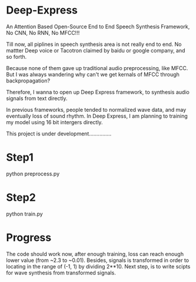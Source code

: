 # Deep-Express
An Attention Based Open-Source End to End Speech Synthesis Framework, No CNN, No RNN, No MFCC!!!

Till now, all piplines in speech synthesis area is not really end to end. No mattter Deep voice or Tacotron claimed by baidu or google company, and so forth.                                                                                                                      

Because none of them gave up traditional audio preprocessing, like MFCC. But I was always wandering why can't we get kernals of MFCC through backpropagation?                                                                                                           

Therefore, I wanna to open up Deep Express framework, to synthesis audio signals from text directly.  

In previous frameworks, people tended to normalized wave data, and may eventually loss of sound rhythm. In Deep Express, I am planning to training my model using 16 bit intergers directly.

This project is under development...............

# Step1
python preprocess.py

# Step2
python train.py

# Progress
The code should work now, after enough training, loss can reach enough lower value (from ~2.3 to ~0.01). Besides, signals is transformed in order to locating in the range of (-1, 1) by dividing 2**10. Next step, is to write scipts for wave synthesis from transformed signals.
